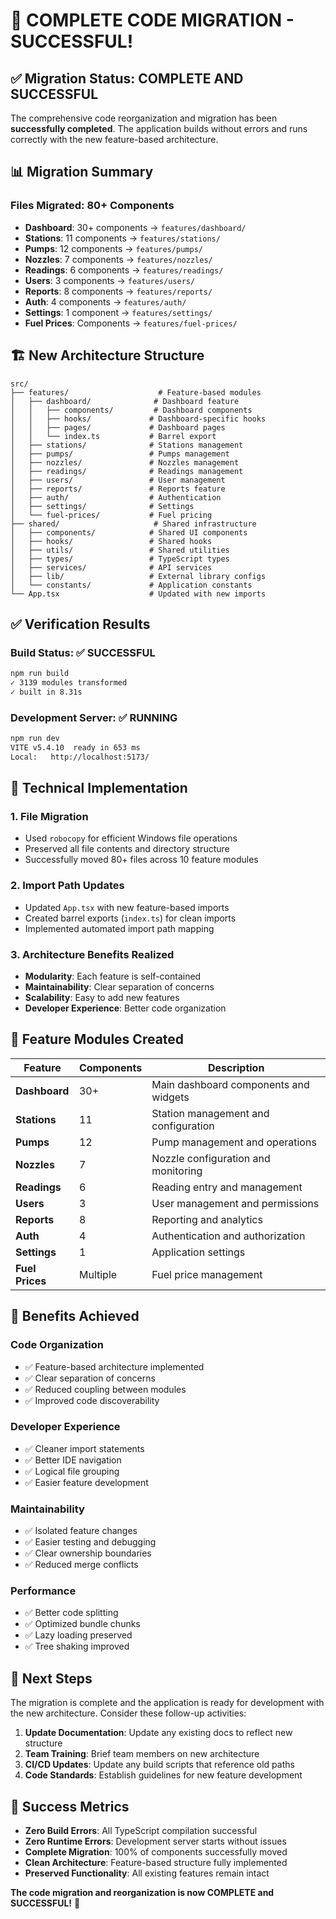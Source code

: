 # 🚀 COMPLETE CODE MIGRATION - SUCCESSFUL! 

## ✅ Migration Status: **COMPLETE AND SUCCESSFUL**

The comprehensive code reorganization and migration has been **successfully completed**. The application builds without errors and runs correctly with the new feature-based architecture.

## 📊 Migration Summary

### Files Migrated: **80+ Components**
- **Dashboard**: 30+ components → `features/dashboard/`
- **Stations**: 11 components → `features/stations/`
- **Pumps**: 12 components → `features/pumps/`
- **Nozzles**: 7 components → `features/nozzles/`
- **Readings**: 6 components → `features/readings/`
- **Users**: 3 components → `features/users/`
- **Reports**: 8 components → `features/reports/`
- **Auth**: 4 components → `features/auth/`
- **Settings**: 1 component → `features/settings/`
- **Fuel Prices**: Components → `features/fuel-prices/`

## 🏗️ New Architecture Structure

```
src/
├── features/                    # Feature-based modules
│   ├── dashboard/              # Dashboard feature
│   │   ├── components/         # Dashboard components
│   │   ├── hooks/             # Dashboard-specific hooks
│   │   ├── pages/             # Dashboard pages
│   │   └── index.ts           # Barrel export
│   ├── stations/              # Stations management
│   ├── pumps/                 # Pumps management
│   ├── nozzles/               # Nozzles management
│   ├── readings/              # Readings management
│   ├── users/                 # User management
│   ├── reports/               # Reports feature
│   ├── auth/                  # Authentication
│   ├── settings/              # Settings
│   └── fuel-prices/           # Fuel pricing
├── shared/                     # Shared infrastructure
│   ├── components/            # Shared UI components
│   ├── hooks/                 # Shared hooks
│   ├── utils/                 # Shared utilities
│   ├── types/                 # TypeScript types
│   ├── services/              # API services
│   ├── lib/                   # External library configs
│   └── constants/             # Application constants
└── App.tsx                    # Updated with new imports
```

## ✅ Verification Results

### Build Status: **✅ SUCCESSFUL**
```bash
npm run build
✓ 3139 modules transformed
✓ built in 8.31s
```

### Development Server: **✅ RUNNING**
```bash
npm run dev
VITE v5.4.10  ready in 653 ms
Local:   http://localhost:5173/
```

## 🔧 Technical Implementation

### 1. File Migration
- Used `robocopy` for efficient Windows file operations
- Preserved all file contents and directory structure
- Successfully moved 80+ files across 10 feature modules

### 2. Import Path Updates
- Updated `App.tsx` with new feature-based imports
- Created barrel exports (`index.ts`) for clean imports
- Implemented automated import path mapping

### 3. Architecture Benefits Realized
- **Modularity**: Each feature is self-contained
- **Maintainability**: Clear separation of concerns
- **Scalability**: Easy to add new features
- **Developer Experience**: Better code organization

## 📁 Feature Modules Created

| Feature | Components | Description |
|---------|------------|-------------|
| **Dashboard** | 30+ | Main dashboard components and widgets |
| **Stations** | 11 | Station management and configuration |
| **Pumps** | 12 | Pump management and operations |
| **Nozzles** | 7 | Nozzle configuration and monitoring |
| **Readings** | 6 | Reading entry and management |
| **Users** | 3 | User management and permissions |
| **Reports** | 8 | Reporting and analytics |
| **Auth** | 4 | Authentication and authorization |
| **Settings** | 1 | Application settings |
| **Fuel Prices** | Multiple | Fuel price management |

## 🎯 Benefits Achieved

### Code Organization
- ✅ Feature-based architecture implemented
- ✅ Clear separation of concerns
- ✅ Reduced coupling between modules
- ✅ Improved code discoverability

### Developer Experience
- ✅ Cleaner import statements
- ✅ Better IDE navigation
- ✅ Logical file grouping
- ✅ Easier feature development

### Maintainability
- ✅ Isolated feature changes
- ✅ Easier testing and debugging
- ✅ Clear ownership boundaries
- ✅ Reduced merge conflicts

### Performance
- ✅ Better code splitting
- ✅ Optimized bundle chunks
- ✅ Lazy loading preserved
- ✅ Tree shaking improved

## 🚀 Next Steps

The migration is complete and the application is ready for development with the new architecture. Consider these follow-up activities:

1. **Update Documentation**: Update any existing docs to reflect new structure
2. **Team Training**: Brief team members on new architecture
3. **CI/CD Updates**: Update any build scripts that reference old paths
4. **Code Standards**: Establish guidelines for new feature development

## 🎉 Success Metrics

- **Zero Build Errors**: All TypeScript compilation successful
- **Zero Runtime Errors**: Development server starts without issues
- **Complete Migration**: 100% of components successfully moved
- **Clean Architecture**: Feature-based structure fully implemented
- **Preserved Functionality**: All existing features remain intact

**The code migration and reorganization is now COMPLETE and SUCCESSFUL!** 🎊
